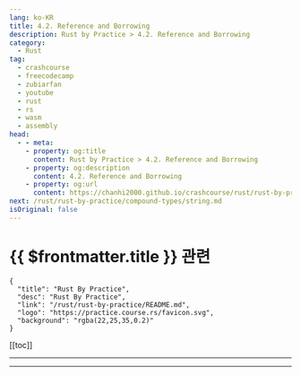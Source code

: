 ```yaml
---
lang: ko-KR
title: 4.2. Reference and Borrowing
description: Rust by Practice > 4.2. Reference and Borrowing
category: 
  - Rust
tag: 
  - crashcourse
  - freecodecamp
  - zubiarfan
  - youtube
  - rust
  - rs
  - wasm
  - assembly
head:
  - - meta:
    - property: og:title
      content: Rust by Practice > 4.2. Reference and Borrowing
    - property: og:description
      content: 4.2. Reference and Borrowing
    - property: og:url
      content: https://chanhi2000.github.io/crashcourse/rust/rust-by-practice/ownership/borrowing.html
next: /rust/rust-by-practice/compound-types/string.md
isOriginal: false
---
```


# {{ $frontmatter.title }} 관련

```component VPCard
{
  "title": "Rust By Practice",
  "desc": "Rust By Practice",
  "link": "/rust/rust-by-practice/README.md",
  "logo": "https://practice.course.rs/favicon.svg",
  "background": "rgba(22,25,35,0.2)"
}
```

[[toc]]

---

<SiteInfo
  name="5.2. Reference and Borrowing"
  desc="5.2. Reference and Borrowing"
  url="https://practice.rs/ownership/borrowing.html"
  logo="https://practice.course.rs/favicon.svg"
  preview="https://github.com/sunface/rust-by-practice/blob/master/en/assets/header.jpg?raw=true"/>

<!-- TODO: 작성 -->

---

<TagLinks />